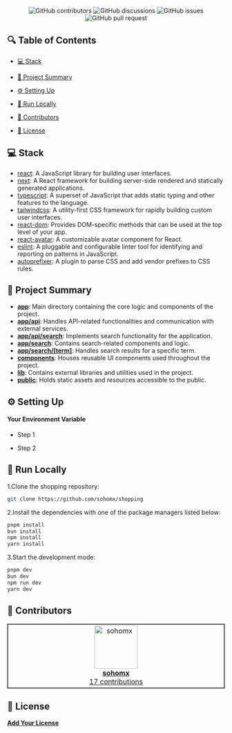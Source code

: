 <p align="center">
<!-- <a href=https://github.com/sohomx/shopping target="_blank">
<img src='/placeholder.jpg' width="100%" alt="Banner" /> -->
</a>
</p>



<p align="center">
<img src="https://img.shields.io/github/contributors/sohomx/shopping" alt="GitHub contributors" />
<img src="https://img.shields.io/github/discussions/sohomx/shopping" alt="GitHub discussions" />
<img src="https://img.shields.io/github/issues/sohomx/shopping" alt="GitHub issues" />
<img src="https://img.shields.io/github/issues-pr/sohomx/shopping" alt="GitHub pull request" />
</p>

<p></p>
<p></p>

## 🔍 Table of Contents

* [💻 Stack](#stack)

* [📝 Project Summary](#project-summary)

* [⚙️ Setting Up](#setting-up)

* [🚀 Run Locally](#run-locally)

* [🙌 Contributors](#contributors)

* [📄 License](#license)

## 💻 Stack

- [react](https://reactjs.org/): A JavaScript library for building user interfaces.
- [next](https://nextjs.org/): A React framework for building server-side rendered and statically generated applications.
- [typescript](https://www.typescriptlang.org/): A superset of JavaScript that adds static typing and other features to the language.
- [tailwindcss](https://tailwindcss.com/): A utility-first CSS framework for rapidly building custom user interfaces.
- [react-dom](https://reactjs.org/docs/react-dom.html): Provides DOM-specific methods that can be used at the top level of your app.
- [react-avatar](https://www.npmjs.com/package/react-avatar): A customizable avatar component for React.
- [eslint](https://eslint.org/): A pluggable and configurable linter tool for identifying and reporting on patterns in JavaScript.
- [autoprefixer](https://github.com/postcss/autoprefixer): A plugin to parse CSS and add vendor prefixes to CSS rules.

## 📝 Project Summary

- [**app**](app): Main directory containing the core logic and components of the project.
- [**app/api**](app/api): Handles API-related functionalities and communication with external services.
- [**app/api/search**](app/api/search): Implements search functionality for the application.
- [**app/search**](app/search): Contains search-related components and logic.
- [**app/search/[term]**](app/search/[term]): Handles search results for a specific term.
- [**components**](components): Houses reusable UI components used throughout the project.
- [**lib**](lib): Contains external libraries and utilities used in the project.
- [**public**](public): Holds static assets and resources accessible to the public.

## ⚙️ Setting Up

#### Your Environment Variable

- Step 1

- Step 2

## 🚀 Run Locally
1.Clone the shopping repository:
```sh
git clone https://github.com/sohomx/shopping
```
2.Install the dependencies with one of the package managers listed below:
```bash
pnpm install
bun install
npm install
yarn install
```
3.Start the development mode:
```bash
pnpm dev
bun dev
npm run dev
yarn dev
```

## 🙌 Contributors

<table style="border:1px solid #404040;text-align:center;width:100%">
<tr><td style="width:14.29%;border:1px solid #404040;">
        <a href="https://github.com/sohomx" spellcheck="false">
          <img src="https://avatars.githubusercontent.com/u/84140043?v=4?s=100" width="100px;" alt="sohomx"/>
          <br />
          <b>sohomx</b>
        </a>
        <br />
        <a href="https://github.com/sohomx/shopping/commits?author=sohomx" title="Contributions" spellcheck="false">
          17 contributions
        </a>
      </td></table>

## 📄 License

[**Add Your License**](https://choosealicense.com)


